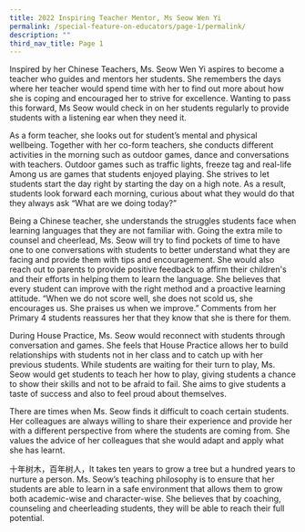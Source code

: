 ```yaml
---
title: 2022 Inspiring Teacher Mentor, Ms Seow Wen Yi
permalink: /special-feature-on-educators/page-1/permalink/
description: ""
third_nav_title: Page 1
---
```

Inspired by her Chinese Teachers, Ms. Seow Wen Yi aspires to become a teacher who guides and mentors her students. She remembers the days where her teacher would spend time with her to find out more about how she is coping and encouraged her to strive for excellence. Wanting to pass this forward, Ms Seow would check in on her students regularly to provide students with a listening ear when they need it.

As a form teacher, she looks out for student’s mental and physical wellbeing. Together with her co-form teachers, she conducts different activities in the morning such as outdoor games, dance and conversations with teachers. Outdoor games such as traffic lights, freeze tag and real-life Among us are games that students enjoyed playing. She strives to let students start the day right by starting the day on a high note. As a result, students look forward each morning, curious about what they would do that they always ask “What are we doing today?”&nbsp;

Being a Chinese teacher, she understands the struggles students face when learning languages that they are not familiar with. Going the extra mile to counsel and cheerlead, Ms. Seow will try to find pockets of time to have one to one conversations with students to better understand what they are facing and provide them with tips and encouragement. She would also reach out to parents to provide positive feedback to affirm their children's and their efforts in helping them to learn the language. She believes that every student can improve with the right method and a proactive learning attitude. “When we do not score well, she does not scold us, she encourages us. She praises us when we improve.” Comments from her Primary 4 students reassures her that they know that she is there for them.

During House Practice, Ms. Seow would reconnect with students through conversation and games. She feels that House Practice allows her to build relationships with students not in her class and to catch up with her previous students. While students are waiting for their turn to play, Ms. Seow would get students to teach her how to play, giving students a chance to show their skills and not to be afraid to fail. She aims to give students a taste of success and also to feel proud about themselves.

There are times when Ms. Seow finds it difficult to coach certain students. Her colleagues are always willing to share their experience and provide her with a different perspective from where the students are coming from. She values the advice of her colleagues that she would adapt and apply what she has learnt.&nbsp;

十年树木，百年树人，It takes ten years to grow a tree but a hundred years to nurture a person. Ms. Seow’s teaching philosophy is to ensure that her students are able to learn in a safe environment that allows them to grow both academic-wise and character-wise. She believes that by coaching, counseling and cheerleading students, they will be able to reach their full potential.